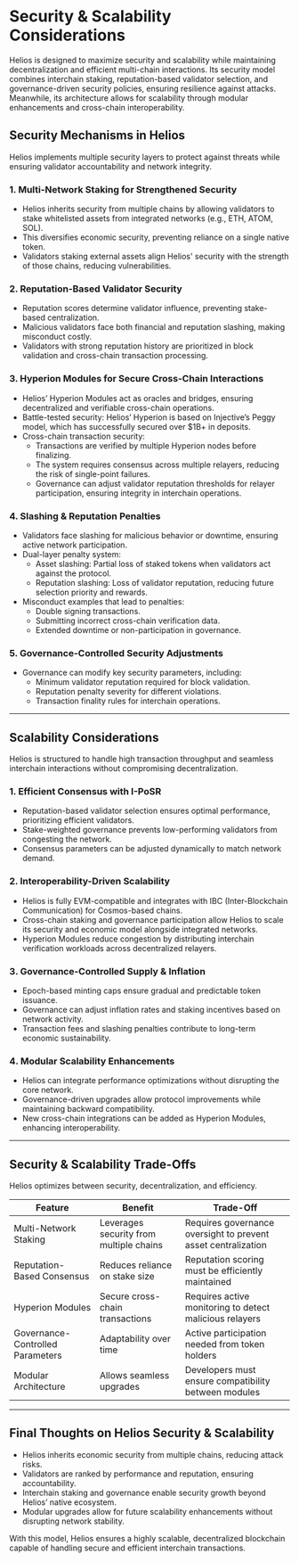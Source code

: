 # Security & Scalability Considerations

Helios is designed to maximize security and scalability while maintaining decentralization and efficient multi-chain interactions. Its security model combines interchain staking, reputation-based validator selection, and governance-driven security policies, ensuring resilience against attacks. Meanwhile, its architecture allows for scalability through modular enhancements and cross-chain interoperability.

## Security Mechanisms in Helios
Helios implements multiple security layers to protect against threats while ensuring validator accountability and network integrity.

### 1️. Multi-Network Staking for Strengthened Security
- Helios inherits security from multiple chains by allowing validators to stake whitelisted assets from integrated networks (e.g., ETH, ATOM, SOL).
- This diversifies economic security, preventing reliance on a single native token.
- Validators staking external assets align Helios' security with the strength of those chains, reducing vulnerabilities.

### 2. Reputation-Based Validator Security
- Reputation scores determine validator influence, preventing stake-based centralization.
- Malicious validators face both financial and reputation slashing, making misconduct costly.
- Validators with strong reputation history are prioritized in block validation and cross-chain transaction processing.

### 3. Hyperion Modules for Secure Cross-Chain Interactions
- Helios’ Hyperion Modules act as oracles and bridges, ensuring decentralized and verifiable cross-chain operations.
- Battle-tested security: Helios’ Hyperion is based on Injective’s Peggy model, which has successfully secured over $1B+ in deposits.
- Cross-chain transaction security:
  - Transactions are verified by multiple Hyperion nodes before finalizing.
  - The system requires consensus across multiple relayers, reducing the risk of single-point failures.
  - Governance can adjust validator reputation thresholds for relayer participation, ensuring integrity in interchain operations.

### 4. Slashing & Reputation Penalties
- Validators face slashing for malicious behavior or downtime, ensuring active network participation.
- Dual-layer penalty system:
  - Asset slashing: Partial loss of staked tokens when validators act against the protocol.
  - Reputation slashing: Loss of validator reputation, reducing future selection priority and rewards.
- Misconduct examples that lead to penalties:
  - Double signing transactions.
  - Submitting incorrect cross-chain verification data.
  - Extended downtime or non-participation in governance.

### 5. Governance-Controlled Security Adjustments
- Governance can modify key security parameters, including:
  - Minimum validator reputation required for block validation.
  - Reputation penalty severity for different violations.
  - Transaction finality rules for interchain operations.

---

## Scalability Considerations
Helios is structured to handle high transaction throughput and seamless interchain interactions without compromising decentralization.

### 1. Efficient Consensus with I-PoSR
- Reputation-based validator selection ensures optimal performance, prioritizing efficient validators.
- Stake-weighted governance prevents low-performing validators from congesting the network.
- Consensus parameters can be adjusted dynamically to match network demand.

### 2. Interoperability-Driven Scalability
- Helios is fully EVM-compatible and integrates with IBC (Inter-Blockchain Communication) for Cosmos-based chains.
- Cross-chain staking and governance participation allow Helios to scale its security and economic model alongside integrated networks.
- Hyperion Modules reduce congestion by distributing interchain verification workloads across decentralized relayers.

### 3️. Governance-Controlled Supply & Inflation
- Epoch-based minting caps ensure gradual and predictable token issuance.
- Governance can adjust inflation rates and staking incentives based on network activity.
- Transaction fees and slashing penalties contribute to long-term economic sustainability.

### 4️. Modular Scalability Enhancements
- Helios can integrate performance optimizations without disrupting the core network.
- Governance-driven upgrades allow protocol improvements while maintaining backward compatibility.
- New cross-chain integrations can be added as Hyperion Modules, enhancing interoperability.

---

## Security & Scalability Trade-Offs
Helios optimizes between security, decentralization, and efficiency.

| Feature                  | Benefit                                    | Trade-Off |
|--------------------------|-------------------------------------------|-----------|
| Multi-Network Staking | Leverages security from multiple chains | Requires governance oversight to prevent asset centralization |
| Reputation-Based Consensus | Reduces reliance on stake size | Reputation scoring must be efficiently maintained |
| Hyperion Modules | Secure cross-chain transactions | Requires active monitoring to detect malicious relayers |
| Governance-Controlled Parameters | Adaptability over time | Active participation needed from token holders |
| Modular Architecture | Allows seamless upgrades | Developers must ensure compatibility between modules |

---

## Final Thoughts on Helios Security & Scalability
- Helios inherits economic security from multiple chains, reducing attack risks.  
- Validators are ranked by performance and reputation, ensuring accountability.  
- Interchain staking and governance enable security growth beyond Helios’ native ecosystem.  
- Modular upgrades allow for future scalability enhancements without disrupting network stability.  

With this model, Helios ensures a highly scalable, decentralized blockchain capable of handling secure and efficient interchain transactions.
